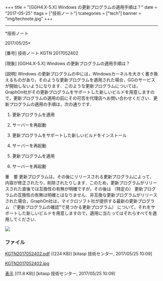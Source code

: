 ﻿+++
title = "[GGH4.X-5.X] Windows の更新プログラムの適用手順は？"
date = "2017-05-25"
ttags = ["技術ノート"]
tcategories = ["tech"]
banner = "img/technote.jpg"
+++

-----------------------------------------------------------------------------------------------------------------------------

*技術ノート

2017/05/25*


[番号]
技術ノート KGTN 2017052402

[現象]
[GGH4.X-5.X] Windows の更新プログラムの適用手順は？

[説明]
Windows
の更新プログラムの中には，Windowsカーネルを大きく書き換えるものがあり，そのような更新プログラムを適用された場合，GGのサービスが開始しないようになります．このような更新プログラムについては，GraphOn社がその更新プログラムをサポートした新しいビルドを用意しますので，更新プログラムの適用の前にその可否を代理店へお問い合わせください．更新プログラムの適用の手順は，次の通りです．


1. 更新プログラムを適用
2. サーバーを再起動


1. 更新プログラムをサポートした新しいビルドをインストール
2. サーバーを再起動
3. 更新プログラムを適用
4. サーバーを再起動

重　要
更新プログラムは，その後にリリースされる更新プログラムによって，内容が修正されたり，削除されたりします．このため，更新プログラムがリリースされた直後では互換性の有無が明確ですが，その後は
（特定の）
更新プログラムの互換性の有無は明確とはなりません．非互換な更新プログラムがリリースされた場合，GraphOn社は，マイクロソフト社が提供する最新の更新プログラム
（"更新プログラムの確認"で見つかる更新プログラム）
について，それをサポートした新しいビルドを用意しますので，適用に当たってはそれらすべてを適用してください．

![](http://techreport.kitasp.net/attachments/download/3693/KGTN2017052402.jpg)


### ファイル

 
 


[KGTN2017052402.pdf](http://techreport.kitasp.net/attachments/download/3692/KGTN2017052402.pdf)
 [(224 KB)] [kitasp 技術センター, 2017/05/25
10:09]

[KGTN2017052402.jpg](http://techreport.kitasp.net/attachments/download/3693/KGTN2017052402.jpg)

[表示](http://techreport.kitasp.net/attachments/3693/KGTN2017052402.jpg "表示")
 [(11.8 KB)] [kitasp 技術センター, 2017/05/25
10:09]


 


 

